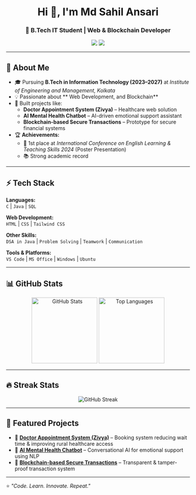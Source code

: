 <!-- Profile Header -->
<h1 align="center">Hi 👋, I'm Md Sahil Ansari</h1>
<h3 align="center">🚀 B.Tech IT Student | Web & Blockchain Developer</h3>

<p align="center">
  <a href="https://www.linkedin.com/in/md-sahil-ansari-829038290"><img src="https://img.shields.io/badge/LinkedIn-blue?style=for-the-badge&logo=linkedin"/></a>
  <a href="https://github.com/sahilll786"><img src="https://img.shields.io/badge/GitHub-000000?style=for-the-badge&logo=github&logoColor=white"/></a>
</p>

---

## 🌟 About Me  
- 🎓 Pursuing **B.Tech in Information Technology (2023–2027)** at *Institute of Engineering and Management, Kolkata*  
- 💡 Passionate about ** Web Development, and Blockchain**  
- 🔭 Built projects like:
  - **Doctor Appointment System (Zivya)** – Healthcare web solution  
  - **AI Mental Health Chatbot** – AI-driven emotional support assistant  
  - **Blockchain-based Secure Transactions** – Prototype for secure financial systems  
- 🏆 **Achievements:**
  - 🥇 1st place at *International Conference on English Learning & Teaching Skills 2024* (Poster Presentation)  
  - 📚 Strong academic record   

---

## ⚡ Tech Stack  

**Languages:**  
`C` | `Java` | `SQL`  

**Web Development:**  
`HTML` | `CSS` | `Tailwind CSS`  

**Other Skills:**  
`DSA in Java` | `Problem Solving` | `Teamwork` | `Communication`  

**Tools & Platforms:**  
`VS Code` | `MS Office` | `Windows` | `Ubuntu`  

---

## 📊 GitHub Stats  

<p align="center">
  <img src="https://github-readme-stats.vercel.app/api?username=sahilll786&show_icons=true&theme=tokyonight" alt="GitHub Stats" height="180"/>
  <img src="https://github-readme-stats.vercel.app/api/top-langs/?username=sahilll786&layout=compact&theme=tokyonight" alt="Top Languages" height="180"/>
</p>

---

## 🔥 Streak Stats  

<p align="center">
  <img src="https://github-readme-streak-stats.herokuapp.com/?user=sahilll786&theme=tokyonight" alt="GitHub Streak"/>
</p>

---

## 🚀 Featured Projects  

- 🔹 **[Doctor Appointment System (Zivya)](#)** – Booking system reducing wait time & improving rural healthcare access  
- 🔹 **[AI Mental Health Chatbot](#)** – Conversational AI for emotional support using NLP  
- 🔹 **[Blockchain-based Secure Transactions](#)** – Transparent & tamper-proof transaction system  

---

⭐️ *"Code. Learn. Innovate. Repeat."*  
